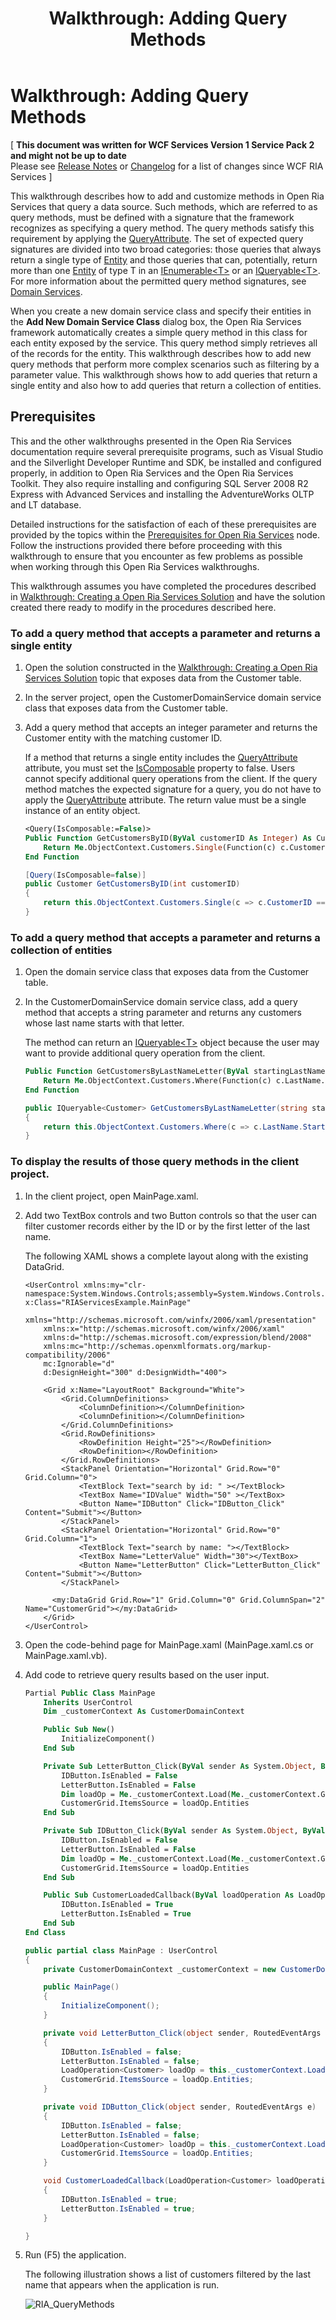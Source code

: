 ﻿---
title: 'Walkthrough: Adding Query Methods'
TOCTitle: 'Walkthrough: Adding Query Methods'
ms:assetid: 81d3831e-1d14-4c15-843e-e996593d0f5c
ms:mtpsurl: https://msdn.microsoft.com/en-us/library/Ee707362(v=VS.91)
ms:contentKeyID: 27195670
ms.date: 08/19/2013
mtps_version: v=VS.91
dev_langs:
- vb
- csharp
- xaml
---

# Walkthrough: Adding Query Methods

\[ **This document was written for WCF Services Version 1 Service Pack 2 and might not be up to date** <br />
Please see [Release Notes](https://github.com/OpenRIAServices/OpenRiaServices/releases) or [Changelog](https://github.com/OpenRIAServices/OpenRiaServices/blob/main/Changelog.md) for a list of changes since WCF RIA Services \]

This walkthrough describes how to add and customize methods in Open Ria Services that query a data source. Such methods, which are referred to as query methods, must be defined with a signature that the framework recognizes as specifying a query method. The query methods satisfy this requirement by applying the [QueryAttribute](./ff422090). The set of expected query signatures are divided into two broad categories: those queries that always return a single type of [Entity](./ff422907) and those queries that can, potentially, return more than one [Entity](./ff422907) of type T in an [IEnumerable\<T\>](https://msdn.microsoft.com/en-us/library/9eekhta0) or an [IQueryable\<T\>](https://msdn.microsoft.com/en-us/library/Bb351562). For more information about the permitted query method signatures, see [Domain Services](./ee707373).

When you create a new domain service class and specify their entities in the **Add New Domain Service Class** dialog box, the Open Ria Services framework automatically creates a simple query method in this class for each entity exposed by the service. This query method simply retrieves all of the records for the entity. This walkthrough describes how to add new query methods that perform more complex scenarios such as filtering by a parameter value. This walkthrough shows how to add queries that return a single entity and also how to add queries that return a collection of entities.

## Prerequisites

This and the other walkthroughs presented in the Open Ria Services documentation require several prerequisite programs, such as Visual Studio and the Silverlight Developer Runtime and SDK, be installed and configured properly, in addition to Open Ria Services and the Open Ria Services Toolkit. They also require installing and configuring SQL Server 2008 R2 Express with Advanced Services and installing the AdventureWorks OLTP and LT database.

Detailed instructions for the satisfaction of each of these prerequisites are provided by the topics within the [Prerequisites for Open Ria Services](./gg512106) node. Follow the instructions provided there before proceeding with this walkthrough to ensure that you encounter as few problems as possible when working through this Open Ria Services walkthroughs.

This walkthrough assumes you have completed the procedures described in [Walkthrough: Creating a Open Ria Services Solution](./ee707376) and have the solution created there ready to modify in the procedures described here.

### To add a query method that accepts a parameter and returns a single entity

1.  Open the solution constructed in the [Walkthrough: Creating a Open Ria Services Solution](./ee707376) topic that exposes data from the Customer table.

2.  In the server project, open the CustomerDomainService domain service class that exposes data from the Customer table.

3.  Add a query method that accepts an integer parameter and returns the Customer entity with the matching customer ID.
    
    If a method that returns a single entity includes the [QueryAttribute](./ff422090) attribute, you must set the [IsComposable](./ff422651) property to false. Users cannot specify additional query operations from the client. If the query method matches the expected signature for a query, you do not have to apply the [QueryAttribute](./ff422090) attribute. The return value must be a single instance of an entity object.
    
    ``` vb
    <Query(IsComposable:=False)>
    Public Function GetCustomersByID(ByVal customerID As Integer) As Customer
        Return Me.ObjectContext.Customers.Single(Function(c) c.CustomerID = customerID)
    End Function
    ```
    
    ``` csharp
    [Query(IsComposable=false)]
    public Customer GetCustomersByID(int customerID)
    {
        return this.ObjectContext.Customers.Single(c => c.CustomerID == customerID);
    }
    ```

### To add a query method that accepts a parameter and returns a collection of entities

1.  Open the domain service class that exposes data from the Customer table.

2.  In the CustomerDomainService domain service class, add a query method that accepts a string parameter and returns any customers whose last name starts with that letter.
    
    The method can return an [IQueryable\<T\>](https://msdn.microsoft.com/en-us/library/Bb351562) object because the user may want to provide additional query operation from the client.
    
    ``` vb
    Public Function GetCustomersByLastNameLetter(ByVal startingLastNameLetter As String) As IQueryable(Of Customer)
        Return Me.ObjectContext.Customers.Where(Function(c) c.LastName.StartsWith(startingLastNameLetter) = True)
    End Function
    ```
    
    ``` csharp
    public IQueryable<Customer> GetCustomersByLastNameLetter(string startingLastNameLetter)
    {
        return this.ObjectContext.Customers.Where(c => c.LastName.StartsWith(startingLastNameLetter) == true);
    }
    ```

### To display the results of those query methods in the client project.

1.  In the client project, open MainPage.xaml.

2.  Add two TextBox controls and two Button controls so that the user can filter customer records either by the ID or by the first letter of the last name.
    
    The following XAML shows a complete layout along with the existing DataGrid.
    
    ``` xaml
    <UserControl xmlns:my="clr-namespace:System.Windows.Controls;assembly=System.Windows.Controls.Data"  x:Class="RIAServicesExample.MainPage"
        xmlns="http://schemas.microsoft.com/winfx/2006/xaml/presentation"
        xmlns:x="http://schemas.microsoft.com/winfx/2006/xaml"
        xmlns:d="http://schemas.microsoft.com/expression/blend/2008"
        xmlns:mc="http://schemas.openxmlformats.org/markup-compatibility/2006"
        mc:Ignorable="d"
        d:DesignHeight="300" d:DesignWidth="400">
    
        <Grid x:Name="LayoutRoot" Background="White">
            <Grid.ColumnDefinitions>
                <ColumnDefinition></ColumnDefinition>
                <ColumnDefinition></ColumnDefinition>
            </Grid.ColumnDefinitions>
            <Grid.RowDefinitions>
                <RowDefinition Height="25"></RowDefinition>
                <RowDefinition></RowDefinition>
            </Grid.RowDefinitions>
            <StackPanel Orientation="Horizontal" Grid.Row="0" Grid.Column="0">
                <TextBlock Text="search by id: " ></TextBlock>
                <TextBox Name="IDValue" Width="50" ></TextBox>
                <Button Name="IDButton" Click="IDButton_Click" Content="Submit"></Button>
            </StackPanel>
            <StackPanel Orientation="Horizontal" Grid.Row="0" Grid.Column="1">
                <TextBlock Text="search by name: "></TextBlock>
                <TextBox Name="LetterValue" Width="30"></TextBox>
                <Button Name="LetterButton" Click="LetterButton_Click" Content="Submit"></Button>
            </StackPanel>
    
          <my:DataGrid Grid.Row="1" Grid.Column="0" Grid.ColumnSpan="2" Name="CustomerGrid"></my:DataGrid>
        </Grid>
    </UserControl>
    ```

3.  Open the code-behind page for MainPage.xaml (MainPage.xaml.cs or MainPage.xaml.vb).

4.  Add code to retrieve query results based on the user input.
    
    ``` vb
    Partial Public Class MainPage
        Inherits UserControl
        Dim _customerContext As CustomerDomainContext
    
        Public Sub New()
            InitializeComponent()
        End Sub
    
        Private Sub LetterButton_Click(ByVal sender As System.Object, ByVal e As System.Windows.RoutedEventArgs)
            IDButton.IsEnabled = False
            LetterButton.IsEnabled = False
            Dim loadOp = Me._customerContext.Load(Me._customerContext.GetCustomersByLastNameLetterQuery(LetterValue.Text), AddressOf CustomerLoadedCallback, Nothing)
            CustomerGrid.ItemsSource = loadOp.Entities
        End Sub
    
        Private Sub IDButton_Click(ByVal sender As System.Object, ByVal e As System.Windows.RoutedEventArgs)
            IDButton.IsEnabled = False
            LetterButton.IsEnabled = False
            Dim loadOp = Me._customerContext.Load(Me._customerContext.GetCustomersByIDQuery(IDValue.Text), AddressOf CustomerLoadedCallback, Nothing)
            CustomerGrid.ItemsSource = loadOp.Entities
        End Sub
    
        Public Sub CustomerLoadedCallback(ByVal loadOperation As LoadOperation(Of Customer))
            IDButton.IsEnabled = True
            LetterButton.IsEnabled = True
        End Sub
    End Class
    ```
    
    ``` csharp
    public partial class MainPage : UserControl
    {
        private CustomerDomainContext _customerContext = new CustomerDomainContext();
    
        public MainPage()
        {
            InitializeComponent();
        }
    
        private void LetterButton_Click(object sender, RoutedEventArgs e)
        {
            IDButton.IsEnabled = false;
            LetterButton.IsEnabled = false;
            LoadOperation<Customer> loadOp = this._customerContext.Load(this._customerContext.GetCustomersByLastNameLetterQuery(LetterValue.Text), CustomerLoadedCallback, null);
            CustomerGrid.ItemsSource = loadOp.Entities;
        }
    
        private void IDButton_Click(object sender, RoutedEventArgs e)
        {
            IDButton.IsEnabled = false;
            LetterButton.IsEnabled = false;
            LoadOperation<Customer> loadOp = this._customerContext.Load(this._customerContext.GetCustomersByIDQuery(int.Parse(IDValue.Text)), CustomerLoadedCallback, null);
            CustomerGrid.ItemsSource = loadOp.Entities;
        }
    
        void CustomerLoadedCallback(LoadOperation<Customer> loadOperation)
        {
            IDButton.IsEnabled = true;
            LetterButton.IsEnabled = true;
        }
    
    }
    ```

5.  Run (F5) the application.
    
    The following illustration shows a list of customers filtered by the last name that appears when the application is run.
    
    ![RIA\_QueryMethods](./images\Ee707362.RIA_QueryMethods.png "RIA_QueryMethods")

